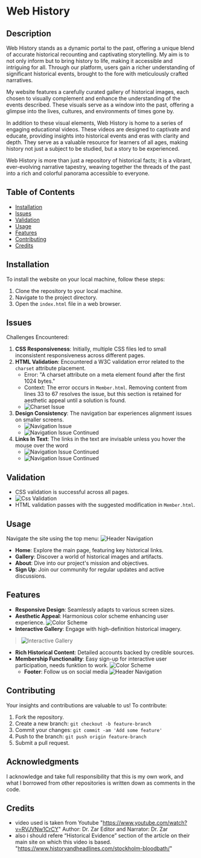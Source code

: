 # Web History

## Description
Web History stands as a dynamic portal to the past, offering a unique blend of accurate historical recounting and captivating storytelling. My aim is to not only inform but to bring history to life, making it accessible and intriguing for all. Through our platform, users gain a richer understanding of significant historical events, brought to the fore with meticulously crafted narratives.

My website features a carefully curated gallery of historical images, each chosen to visually complement and enhance the understanding of the events described. These visuals serve as a window into the past, offering a glimpse into the lives, cultures, and environments of times gone by.

In addition to these visual elements, Web History is home to a series of engaging educational videos. These videos are designed to captivate and educate, providing insights into historical events and eras with clarity and depth. They serve as a valuable resource for learners of all ages, making history not just a subject to be studied, but a story to be experienced.

Web History is more than just a repository of historical facts; it is a vibrant, ever-evolving narrative tapestry, weaving together the threads of the past into a rich and colorful panorama accessible to everyone.

## Table of Contents
- [Installation](#installation)
- [Issues](#issues)
- [Validation](#validation)
- [Usage](#usage)
- [Features](#features)
- [Contributing](#contributing)
- [Credits](#credits)

## Installation
To install the website on your local machine, follow these steps:
1. Clone the repository to your local machine.
2. Navigate to the project directory.
3. Open the `index.html` file in a web browser.

## Issues
Challenges Encountered:
1. **CSS Responsiveness**: Initially, multiple CSS files led to small inconsistent responsiveness across different pages.
2. **HTML Validation**: Encountered a W3C validation error related to the `charset` attribute placement.
   - Error: "A charset attribute on a meta element found after the first 1024 bytes."
   - Context: The error occurs in `Member.html`. Removing content from lines 33 to 67 resolves the issue, but this section is retained for aesthetic appeal until a solution is found.
   - ![Charset Issue](assets/read.images/issue.png)
3. **Design Consistency**: The navigation bar experiences alignment issues on smaller screens.
   - ![Navigation Issue](assets/read.images/issueNav.png)
   - ![Navigation Issue Continued](assets/read.images/issueNav2.png)
4. **Links In Text**: The links in the text are invisable unless you hover the mouse over the word
    - ![Navigation Issue Continued](assets/read.images/nounderscore.png)
    - ![Navigation Issue Continued](assets/read.images/underscore.png)

## Validation
- CSS validation is successful across all pages.
 - ![Css Validation](assets/read.images/Validation.png)
- HTML validation passes with the suggested modification in `Member.html`.

## Usage
Navigate the site using the top menu:
  ![Header Navigation](assets/read.images/header.png)
- **Home**: Explore the main page, featuring key historical links.
- **Gallery**: Discover a world of historical images and artifacts.
- **About**: Dive into our project's mission and objectives.
- **Sign Up**: Join our community for regular updates and active discussions.

## Features
- **Responsive Design**: Seamlessly adapts to various screen sizes.
- **Aesthetic Appeal**: Harmonious color scheme enhancing user experience.
  ![Color Scheme](assets/read.images/color.png)
- **Interactive Gallery**: Engage with high-definition historical imagery.
>![Interactive Gallery](assets/read.images/gallery.png)
- **Rich Historical Content**: Detailed accounts backed by credible sources.
- **Membership Functionality**: Easy sign-up for interactive user participation, needs funktion to work.
  ![Color Scheme](assets/read.images/signUp1.png)
  - **Footer**: Follow us on social media
    ![Header Navigation](assets/read.images/footer.png)

## Contributing
Your insights and contributions are valuable to us! To contribute:
1. Fork the repository.
2. Create a new branch: `git checkout -b feature-branch`
3. Commit your changes: `git commit -am 'Add some feature'`
4. Push to the branch: `git push origin feature-branch`
5. Submit a pull request.

## Acknowledgments
I acknowledge and take full responsibility that this is my own work, and what I borrowed from other repositories is written down as comments in the code.

## Credits
- video used is taken from Youtube "https://www.youtube.com/watch?v=RVJVNw1CrCY"
 Author: Dr. Zar
 Editor and Narrator: Dr. Zar
- also i should refere “Historical Evidence” section of the article on their main site on which this video is based. "https://www.historyandheadlines.com/stockholm-bloodbath/"